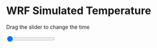 <h1>WRF Simulated Temperature</h1>
<p>Drag the slider to change the time</p>

<div class="slidecontainer">
<input oninput='setImage(this)' class="slider" type="range" min="0" max="47" value="0" step="1" />
<img id='img'/>
</div>

<script>
var img = document.getElementById('img');
var img_array = ['/assets/images/wrf/t_wrfout_d01_2020-03-29_12:00:00.png',
'/assets/images/wrf/t_wrfout_d01_2020-03-29_13:00:00.png',
'/assets/images/wrf/t_wrfout_d01_2020-03-29_14:00:00.png',
'/assets/images/wrf/t_wrfout_d01_2020-03-29_15:00:00.png',
'/assets/images/wrf/t_wrfout_d01_2020-03-29_16:00:00.png',
'/assets/images/wrf/t_wrfout_d01_2020-03-29_17:00:00.png',
'/assets/images/wrf/t_wrfout_d01_2020-03-29_18:00:00.png',
'/assets/images/wrf/t_wrfout_d01_2020-03-29_19:00:00.png',
'/assets/images/wrf/t_wrfout_d01_2020-03-29_20:00:00.png',
'/assets/images/wrf/t_wrfout_d01_2020-03-29_21:00:00.png',
'/assets/images/wrf/t_wrfout_d01_2020-03-29_22:00:00.png',
'/assets/images/wrf/t_wrfout_d01_2020-03-29_23:00:00.png',
'/assets/images/wrf/t_wrfout_d01_2020-03-30_00:00:00.png',
'/assets/images/wrf/t_wrfout_d01_2020-03-30_01:00:00.png',
'/assets/images/wrf/t_wrfout_d01_2020-03-30_02:00:00.png',
'/assets/images/wrf/t_wrfout_d01_2020-03-30_03:00:00.png',
'/assets/images/wrf/t_wrfout_d01_2020-03-30_04:00:00.png',
'/assets/images/wrf/t_wrfout_d01_2020-03-30_05:00:00.png',
'/assets/images/wrf/t_wrfout_d01_2020-03-30_06:00:00.png',
'/assets/images/wrf/t_wrfout_d01_2020-03-30_07:00:00.png',
'/assets/images/wrf/t_wrfout_d01_2020-03-30_08:00:00.png',
'/assets/images/wrf/t_wrfout_d01_2020-03-30_09:00:00.png',
'/assets/images/wrf/t_wrfout_d01_2020-03-30_10:00:00.png',
'/assets/images/wrf/t_wrfout_d01_2020-03-30_11:00:00.png',
'/assets/images/wrf/t_wrfout_d01_2020-03-30_12:00:00.png',
'/assets/images/wrf/t_wrfout_d01_2020-03-30_13:00:00.png',
'/assets/images/wrf/t_wrfout_d01_2020-03-30_14:00:00.png',
'/assets/images/wrf/t_wrfout_d01_2020-03-30_15:00:00.png',
'/assets/images/wrf/t_wrfout_d01_2020-03-30_16:00:00.png',
'/assets/images/wrf/t_wrfout_d01_2020-03-30_17:00:00.png',
'/assets/images/wrf/t_wrfout_d01_2020-03-30_18:00:00.png',
'/assets/images/wrf/t_wrfout_d01_2020-03-30_19:00:00.png',
'/assets/images/wrf/t_wrfout_d01_2020-03-30_20:00:00.png',
'/assets/images/wrf/t_wrfout_d01_2020-03-30_21:00:00.png',
'/assets/images/wrf/t_wrfout_d01_2020-03-30_22:00:00.png',
'/assets/images/wrf/t_wrfout_d01_2020-03-30_23:00:00.png',
'/assets/images/wrf/t_wrfout_d01_2020-03-31_00:00:00.png',
'/assets/images/wrf/t_wrfout_d01_2020-03-31_01:00:00.png',
'/assets/images/wrf/t_wrfout_d01_2020-03-31_02:00:00.png',
'/assets/images/wrf/t_wrfout_d01_2020-03-31_03:00:00.png',
'/assets/images/wrf/t_wrfout_d01_2020-03-31_04:00:00.png',
'/assets/images/wrf/t_wrfout_d01_2020-03-31_05:00:00.png',
'/assets/images/wrf/t_wrfout_d01_2020-03-31_06:00:00.png',
'/assets/images/wrf/t_wrfout_d01_2020-03-31_07:00:00.png',
'/assets/images/wrf/t_wrfout_d01_2020-03-31_08:00:00.png',
'/assets/images/wrf/t_wrfout_d01_2020-03-31_09:00:00.png',
'/assets/images/wrf/t_wrfout_d01_2020-03-31_10:00:00.png',];
function setImage(obj)
{
        var value = obj.value;
        img.src = img_array[value];

}
</script>
